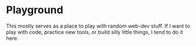 # Playground

This mostly serves as a place to play with random web-dev stuff. If I want to play with code, practice new tools, or build silly little things, I tend to do it here. 
